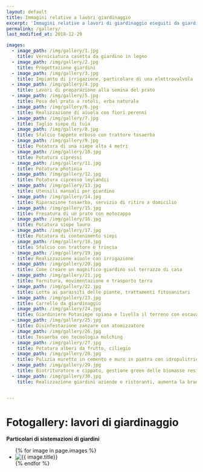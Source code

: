 ```yaml
---
layout: default
title: Immagini relative a lavori giardinaggio
excerpt: 'Immagini relative a lavori di giardinaggio eseguiti da giardiniere Potasiepe in diversi giardini a Udine, Gorizia e in vari comuni delle due province.'
permalink: /gallery/
last_modified_at: 2018-12-29

images:
  - image_path: /img/gallery/1.jpg
    title: Verniciatura casetta da giardino in legno
  - image_path: /img/gallery/2.jpg
    title: Progettazione giardini
  - image_path: /img/gallery/3.jpg
    title: Impianto di irrigazione, particolare di una elettrovalvola
  - image_path: /img/gallery/4.jpg
    title: Lavori di preparazione alla semina del prato
  - image_path: /img/gallery/5.jpg
    title: Posa del prato a rotoli, erba naturale
  - image_path: /img/gallery/6.jpg
    title: Realizzazione di aiuola con fiori perenni
  - image_path: /img/gallery/7.jpg
    title: Taglio siepe di tuia
  - image_path: /img/gallery/8.jpg
    title: Sfalcio tappeto erboso con trattore tosaerba
  - image_path: /img/gallery/9.jpg
    title: Potatura di una siepe alta 4 metri
  - image_path: /img/gallery/10.jpg
    title: Potatura cipressi
  - image_path: /img/gallery/11.jpg
    title: Potatura photinia
  - image_path: /img/gallery/12.jpg
    title: Potatura cipresso leylandii
  - image_path: /img/gallery/13.jpg
    title: Utensili manuali per giardino
  - image_path: /img/gallery/14.jpg
    title: Riparazione tosaerba, servizio di ritiro a domicilio
  - image_path: /img/gallery/15.jpg
    title: Fresatura di un prato con motozappa
  - image_path: /img/gallery/16.jpg
    title: Potatura siepe lauro
  - image_path: /img/gallery/17.jpg
    title: Potatura di contenimento siepi
  - image_path: /img/gallery/18.jpg
    title: Sfalcio con trattore e trincia
  - image_path: /img/gallery/19.jpg
    title: Realizzazione aiuole con irrigazione
  - image_path: /img/gallery/20.jpg
    title: Come creare un magnifico giardino sul terrazzo di casa
  - image_path: /img/gallery/21.jpg
    title: Fornitura, movimentazione e trasporto terra
  - image_path: /img/gallery/22.jpg
    title: Lotta ai parassiti delle piante, trattamenti fitosanitari
  - image_path: /img/gallery/23.jpg
    title: Carrello da giardinaggio
  - image_path: /img/gallery/24.jpg
    title: Giardiniere Potasiepe spiana e livella il terreno con escavatore
  - image_path: /img/gallery/25.jpg
    title: Disinfestazione zanzare con atomizzatore
  - image_path: /img/gallery/26.jpg
    title: Tosaerba con tecnologia mulching
  - image_path: /img/gallery/27.jpg
    title: Potatura alberi da frutto, ciliegio
  - image_path: /img/gallery/28.jpg
    title: Pulizia muretto in cemento e muro in pietra con idropulitrice
  - image_path: /img/gallery/29.jpg
    title: Biotrituratore e cippato, gestione green delle biomasse residue
  - image_path: /img/gallery/30.jpg
    title: Realizzazione giardini aziende e ristoranti, aumenta la brand reputation e riduce lo stress dei lavoratori


---
```

# Fotogallery: lavori di giardinaggio

**Particolari di sistemazioni di giardini**

<div class="list-collection">
<ul class="photo-gallery">
  {% for image in page.images %}
    <li><img src="{{ image.image_path }}" alt="{{ image.title}}" title="{{ image.title}}"/></li>
  {% endfor %}
</ul>
</div>

